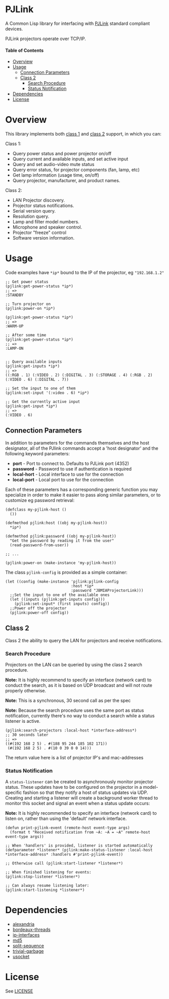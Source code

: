 # PJLink
A Common Lisp library for interfacing with [PJLink](https://pjlink.jbmia.or.jp/english/) standard compliant devices.

PJLink projectors operate over TCP/IP.

#### Table of Contents
* [Overview](#overview)
* [Usage](#usage)
  * [Connection Parameters](#connection-parameters)
  * [Class 2](#class-2)
    * [Search Procedure](#search-procedure)
    * [Status Notification](#status-notification)
* [Dependencies](#dependencies)
* [License](#license)

# Overview
This library implements both [class 1](https://pjlink.jbmia.or.jp/english/data/5-1_PJLink_eng_20131210.pdf) and [class 2](https://pjlink.jbmia.or.jp/english/data_cl2/PJLink_5-1.pdf) support, in which you can:

Class 1:

* Query power status and power projector on/off
* Query current and available inputs, and set active input
* Query and set audio-video mute status
* Query error status, for projector components (fan, lamp, etc)
* Get lamp information (usage time, on/off)
* Query projector, manufacturer, and product names.

Class 2:

* LAN Projector discovery.
* Projector status notifications.
* Serial version query.
* Resolution query.
* Lamp and filter model numbers.
* Microphone and speaker control.
* Projector "freeze" control
* Software version information.


# Usage
Code examples have `*ip*` bound to the IP of the projector, eg `"192.168.1.2"`

``` common-lisp
;; Get power status
(pjlink:get-power-status *ip*)
;; =>
:STANDBY

;; Turn projector on
(pjlink:power-on *ip*)

(pjlink:get-power-status *ip*)
;; =>
:WARM-UP

;; After some time
(pjlink:get-power-status *ip*)
;; =>
:LAMP-ON


;; Query available inputs
(pjlink:get-inputs *ip*)
;; =>
((:RGB . 1) (:VIDEO . 2) (:DIGITAL . 3) (:STORAGE . 4) (:RGB . 2) (:VIDEO . 6) (:DIGITAL . 7))

;; Set the input to one of them
(pjlink:set-input '(:video . 6) *ip*)

;; Get the currently active input
(pjlink:get-input *ip*)
;; =>
(:VIDEO . 6)
```

## Connection Parameters
In addition to parameters for the commands themselves and the host designator,
all of the PJlink commands accept a 'host designator' and the following keyword parameters:

* **port** - Port to connect to. Defaults to PJLink port (4352)
* **password** - Password to use if authentication is required
* **local-hort** - Local interface to use for the connection
* **local-port** - Local port to use for the connection

Each of these parameters has a corresponding generic function you may specialize
in order to make it easier to pass along similar parameters, or to customize eg
password retrieval:

``` common-lisp
(defclass my-pjlink-host ()
  ())

(defmethod pjlink:host ((obj my-pjlink-host))
  *ip*)

(defmethod pjlink:password ((obj my-pjlink-host))
  "Get the password by reading it from the user"
  (read-password-from-user))

;; ...

(pjlink:power-on (make-instance 'my-pjlink-host))
```

The class `pjlink-config` is provided as a simple container:

``` common-lisp
(let ((config (make-instance 'pjlink:pjlink-config
                             :host *ip*
                             :password "JBMIAProjectorLink)))
  ;;Set the input to one of the available ones
  (let ((inputs (pjlink:get-inputs config)))
    (pjlink:set-input* (first inputs) config))
  ;;Power off the projector
  (pjlink:power-off config))
```

## Class 2
Class 2 the ability to query the LAN for projectors and receive notifications.

### Search Procedure
Projectors on the LAN can be queried by using the class 2 search procedure.

**Note:** It is highly recommend to specify an interface (network card) to conduct the search, as it is based on UDP broadcast and will not route properly otherwise.

**Note:** This is a synchronous, 30 second call as per the spec

**Note:** Because the search procedure uses the same port as status notification, currently there's no way to conduct a search while a status listener is active.

``` common-lisp
(pjlink:search-projectors :local-host *interface-address*)
;; 30 seconds later
;; =>
((#(192 168 2 5) . #(188 95 244 185 102 171))
 (#(192 168 2 5) . #(10 0 39 0 0 14)))
```

The return value here is a list of projector IP's and mac-addresses

### Status Notification
A `status-listener` can be created to asynchronously monitor projector status. These updates have to be configured on the projector in a model-specific fashion so that they notify a host of status updates via UDP.
Creating and starting a listener will create a background worker thread to monitor this socket and signal an event when a status update occurs:

**Note:** It is highly recommended to specify an interface (network card) to listen on, rather than using the 'default' network interface.

``` common-lisp
(defun print-pjlink-event (remote-host event-type args)
  (format t "Received notification from ~A: ~A = ~A" remote-host event-type args))

;; When 'handlers' is provided, listener is started automatically
(defparameter *listener* (pjlink:make-status-listener :local-host *interface-address* :handlers #'print-pjlink-event))

;; Otherwise call (pjlink:start-listener *listener*)

;; When finished listening for events:
(pjlink:stop-listener *listener*)

;; Can always resume listening later:
(pjlink:start-listening *listener*)
```

# Dependencies
* [alexandria](http://quickdocs.org/alexandria/)
* [bordeaux-threads](https://github.com/sionescu/bordeaux-threads)
* [ip-interfaces](http://quickdocs.org/ip-interfaces/)
* [md5](http://quickdocs.org/md5/)
* [split-sequence](http://quickdocs.org/split-sequence/)
* [trivial-garbage](https://github.com/trivial-garbage/trivial-garbage)
* [usocket](http://quickdocs.org/usocket/)

# License
See [LICENSE](LICENSE.txt)

